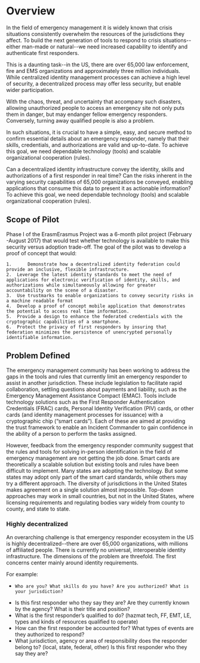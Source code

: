 # Overview

In the field of emergency management it is widely known that crisis situations consistently overwhelm the resources of the jurisdictions they affect.   To build the next generation of tools to respond to crisis situations--either man-made or natural--we need increased capability to identify and authenticate first responders.

This is a daunting task--in the US, there are over 65,000 law enforcement, fire and EMS organizations and approximately three million individuals. While centralized identity management processes can achieve a high level of security, a decentralized process may offer less security, but enable wider participation.

With the chaos, threat, and uncertainty that accompany such disasters, allowing unauthorized people to access an emergency site not only puts them in danger, but may endanger fellow emergency responders. Conversely, turning away qualified people is also a problem.  

In such situations, it is crucial to have a simple, easy, and secure method to confirm essential details about an emergency responder, namely that their skills, credentials, and authorizations are valid and up-to-date. To achieve this goal, we need dependable technology (tools) and scalable organizational cooperation (rules).

Can a decentralized identity infrastructure convey the identity, skills and authorizations of a first responder in real time? Can the risks inherent in the varying security capabilities of 65,000 organizations be conveyed, enabling applications that consume this data to present it as actionable information? To achieve this goal, we need dependable technology (tools) and scalable organizational cooperation (rules).

## Scope of Pilot
Phase I of the ErasmErasmus Project was a 6-month pilot project (February -August 2017) that would test whether technology is available to make this security versus adoption trade-off. The goal of the pilot was to develop a proof of concept that would:

    1.      Demonstrate how a decentralized identity federation could provide an inclusive, flexible infrastructure.
    2.	Leverage the latest identity standards to meet the need of applications for electronic verification of identity, skills, and authorizations while simultaneously allowing for greater accountability on the scene of a disaster.
    3.	Use trustmarks to enable organizations to convey security risks in a machine readable format
    4.	Develop a proof of concept mobile application that demonstrates the potential to access real time information.
    5.	Provide a design to enhance the federated credentials with the cryptographic capabilities of a smartphone.
    6.	Protect the privacy of first responders by insuring that federation minimizes the persistence of unencrypted personally identifiable information.

## Problem Defined

The emergency management community has been working to address the gaps in the tools and rules that currently limit an emergency responder to assist in another jurisdiction. These include legislation to facilitate rapid collaboration, settling questions about payments and liability, such as the Emergency Management Assistance Compact (EMAC). Tools include technology solutions such as the First Responder Authentication Credentials (FRAC) cards, Personal Identity Verification (PIV) cards, or other cards (and identity management processes for issuance) with a cryptographic chip (“smart cards”). Each of these are aimed at providing the trust framework to enable an Incident Commander to gain confidence in the ability of a person to perform the tasks assigned.

However, feedback from the emergency responder community suggest that the rules and tools for solving in-person identification in the field of emergency management are not getting the job done. Smart cards are theoretically a scalable solution but existing tools and rules have been difficult to implement. Many states are adopting the technology. But some states may adopt only part of the smart card standards, while others may try a different approach. The diversity of jurisdictions in the United States makes agreement on a single solution almost impossible. Top-down approaches may work in small countries, but not in the United States, where licensing requirements and regulating bodies vary widely from county to county, and state to state.  

### Highly decentralized

An overarching challenge is that  emergency responder ecosystem in the US is highly decentralized--there are over 65,000 organizations, with  millions of affiliated people.  There is currently no universal, interoperable identity infrastructure.  The dimensions of the problem are threefold.  The first concerns center mainly around identity requirements.

For example:
  * 	Who are you? What skills do you have? Are you authorized? What is your jurisdiction?
  *	Is this first responder who they say they are? Are they currently known by the agency? What is their title and position?
  *	What is the first responder’s qualified to do? (hazmat tech, FF, EMT, LE, types and kinds of resources qualified to operate)
  *	How can the first responder be accounted for?  What types of events are they authorized to respond? 
  *	What jurisdiction, agency or area of responsibility does the responder belong to? (local, state, federal, other)
	Is this first responder who they say they are?
